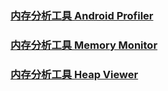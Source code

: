 ### [内存分析工具 Android Profiler](https://github.com/ningbaoqi/PerformanceOptimization/blob/master/README-Profiler.md)
### [内存分析工具 Memory Monitor](https://github.com/ningbaoqi/PerformanceOptimization/blob/master/README-Monitor.md)
### [内存分析工具 Heap Viewer](https://github.com/ningbaoqi/PerformanceOptimization/blob/master/README-heap.md)
